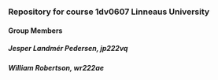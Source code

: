 ### Repository for course 1dv0607 Linneaus University

#### Group Members

##### Jesper Landmér Pedersen, jp222vq
##### William Robertson, wr222ae
